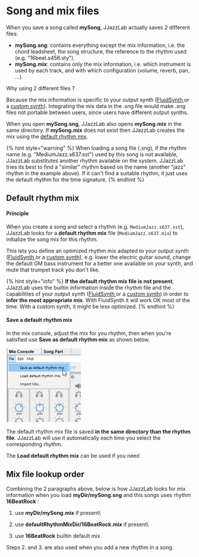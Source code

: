 # Song and mix files

When you save a song called **mySong**, JJazzLab actually saves 2 different files:

* **mySong.sng**: contains everything except the mix information, i.e. the chord leadsheet, the song structure, the reference to the rhythm used (e.g. "16beat.s456.sty").
* **mySong.mix**: contains only the mix information, i.e. which instrument is used by each track, and with which configuration (volume, reverb, pan, ...).

Why using 2 different files ?

Because the mix information is specific to your output synth ([FluidSynth ](../sounds/using-fluidsynth.md)or a [custom synth](../sounds/other-synths.md)). Integrating the mix data in the .sng file would make .sng files not portable between users, since users have different output synths.

When you open **mySong.sng**, JJazzLab also opens **mySong.mix** in the same directory. If **mySong.mix** does not exist then JJazzLab creates the mix using the [default rhythm mix](song-and-mix-files.md#default-rhythm-mix).

{% hint style="warning" %}
When loading a song file (.sng),  if the rhythm name (e.g. "MediumJazz.s637.sst") used by this song is not available, JJazzLab substitutes another rhythm available on the system. JJazzLab tries its best to find a "similar" rhythm based on the name (another "jazz" rhythm in the example above). If it can't find a suitable rhythm, it just uses the default rhythm for the time signature.
{% endhint %}

## Default rhythm mix

#### Principle

When you create a song and select a rhythm (e.g. `MediumJazz.s637.sst`), JJazzLab looks for a **default rhythm mix** file (`MediumJazz.s637.mix`) to initialize the song mix for this rhythm.&#x20;

This lets you define an optimized rhythm mix adapted to your output synth ([FluidSynth ](../sounds/using-fluidsynth.md)or a [custom synth](../sounds/other-synths.md)), e.g. lower the electric guitar sound, change the default GM bass instrument for a better one available on your synth, and mute that trumpet track you don't like.

{% hint style="info" %}
**If the default rhythm mix file is not present**, JJazzLab uses the builtin information inside the rhythm file and the capabilities of your output synth ([FluidSynth ](../sounds/using-fluidsynth.md)or a [custom synth](../sounds/other-synths.md)) in order to **infer the most appropriate mix**. With FluidSynth it will work OK most of the time. With a custom synth, it might be less optimized.
{% endhint %}

#### Save a default rhythm mix

In the mix console, adjust the mix for you rhythm, then when you're satisfied use **Save as default rhythm mix** as shown below.

![](../.gitbook/assets/saverhythmmix.png)

The default rhythm mix file is saved **in the same directory than the rhythm file**. JJazzLab will use it automatically each time you select the corresponding rhythm.

The **Load default rhythm mix** can be used if you need&#x20;



## Mix file lookup order

Combining the 2 paragraphs above, below is how JJazzLab looks for mix information when you load **myDir/mySong.sng** and this songs uses rhythm **16BeatRock** :

1. use **myDir/mySong.mix** if present\

2. use **defaultRhythmMixDir/16BeatRock.mix** if present\

3. use **16BeatRock** builtin default mix

Steps 2. and 3. are also used when you add a new rhythm in a song.
